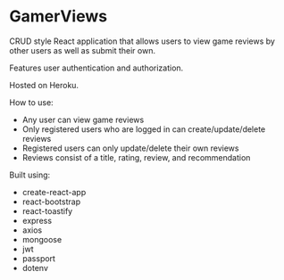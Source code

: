 ﻿# GamerViews
CRUD style React application that allows users to view game reviews by other users as well as submit their own.

Features user authentication and authorization.

Hosted on Heroku.

How to use:
- Any user can view game reviews
- Only registered users who are logged in can create/update/delete reviews
- Registered users can only update/delete their own reviews
- Reviews consist of a title, rating, review, and recommendation

Built using: 
- create-react-app
- react-bootstrap
- react-toastify
- express
- axios
- mongoose
- jwt
- passport
- dotenv
